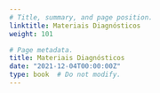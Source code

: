 ```yaml
---
# Title, summary, and page position.
linktitle: Materiais Diagnósticos
weight: 101

# Page metadata.
title: Materiais Diagnósticos
date: "2021-12-04T00:00:00Z"
type: book  # Do not modify.
---
```


